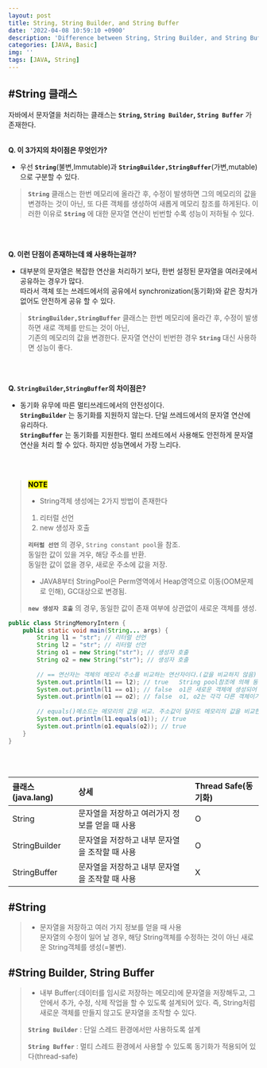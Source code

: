 ```yaml
---
layout: post
title: String, String Builder, and String Buffer
date: '2022-04-08 10:59:10 +0900'
description: 'Difference between String, String Builder, and String Buffer.  '
categories: [JAVA, Basic]
img: ''
tags: [JAVA, String]
---
```


## #String 클래스

자바에서 문자열을 처리하는 클래스는 __`String`, `String Builder`, `String Buffer`__ 가 존재한다.  
<br>

__Q. 이 3가지의 차이점은 무엇인가?__  
* 우선 __`String`__(불변,Immutable)과 __`StringBuilder,StringBuffer`__(가변,mutable)으로 구분할 수 있다.  
   
> __`String`__ 클래스는 한번 메모리에 올라간 후, 수정이 발생하면 그의 메모리의 값을 변경하는 것이 아닌, 또 다른 객체를 생성하여 새롭게 메모리 참조를 하게된다. 이러한 이유로 __`String`__ 에 대한 문자열 연산이 빈번할 수록 성능이 저하될 수 있다.

<br>
<br>

__Q. 이런 단점이 존재하는데 왜 사용하는걸까?__  
* 대부분의 문자열은 복잡한 연산을 처리하기 보다, 한번 설정된 문자열을 여러곳에서 공유하는 경우가 많다.  
따라서 객체 또는 쓰레드에서의 공유에서 synchronization(동기화)와 같은 장치가 없어도 안전하게 공유 할 수 있다.

> __`StringBuilder,StringBuffer`__ 클래스는 한번 메모리에 올라간 후, 수정이 발생하면 새로 객체를 만드는 것이 아닌,  
> 기존의 메모리의 값을 변경한다. 문자열 연산이 빈번한 경우 __`String`__ 대신 사용하면 성능이 좋다.

<br>
<br>

__Q. `StringBuilder`,`StringBuffer`의 차이점은?__  
* 동기화 유무에 따른 멀티쓰레드에서의 안전성이다.  
__`StringBuilder`__ 는 동기화를 지원하지 않는다. 단일 쓰레드에서의 문자열 연산에 유리하다.  
__`StringBuffer`__ 는 동기화를 지원한다. 멀티 쓰레드에서 사용해도 안전하게 문자열 연산을 처리 할 수 있다. 하지만 성능면에서 가장 느리다.

<br>
<br>

> __<mark>NOTE</mark>__  
> * String객체 생성에는 2가지 방법이 존재한다
> 1. 리터럴 선언
> 2. new 생성자 호출  
>
> __`리터럴 선언`__ 의 경우, `String constant pool`을 참조.  
> 동일한 값이 있을 겨우, 해당 주소를 반환.  
> 동일한 값이 없을 경우, 새로운 주소에 값을 저장.  
> * JAVA8부터 StringPool은 Perm영역에서 Heap영역으로 이동(OOM문제로 인해), GC대상으로 변경됨.  
> 
> __`new 생성자 호출`__ 의 경우, 동일한 값이 존재 여부에 상관없이 새로운 객체를 생성.

```java
public class StringMemoryIntern {
    public static void main(String... args) {
        String l1 = "str"; // 리터럴 선언
        String l2 = "str"; // 리터럴 선언
        String o1 = new String("str"); // 생성자 호출
        String o2 = new String("str"); // 생성자 호출
        
        // == 연산자는 객체의 메모리 주소를 비교하는 연산자이다.(값을 비교하지 않음)
        System.out.println(l1 == l2); // true   String pool참조에 의해 동일한 메모리 주소 참조
        System.out.println(l1 == o1); // false  o1은 새로운 객체에 생성되어 메모리 주소가 다름
        System.out.println(o1 == o2); // false  o1, o2는 각각 다른 객체이기 떄문에 메모리 주소가 다름
        
        // equals()메소드는 메모리의 값을 비교. 주소값이 달라도 메모리의 값을 비교한다.
        System.out.println(l1.equals(o1)); // true
        System.out.println(o1.equals(o2)); // true
    }
}
```
<br>
<br>

| 클래스(java.lang) | 상세 | Thread Safe(동기화) |
|:--------|:-------|:-------|
| String   | 문자열을 저장하고 여러가지 정보를 얻을 때 사용| O |
| StringBuilder   | 문자열을 저장하고 내부 문자열을 조작할 때 사용| O |
| StringBuffer   | 문자열을 저장하고 내부 문자열을 조작할 때 사용| X |  

## #String
> * 문자열을 저장하고 여러 가지 정보를 얻을 때 사용  
> 문자열의 수정이 일어 날 경우, 해당 String객체를 수정하는 것이 아닌 새로운 String객체를 생성(=불변).

## #String Builder, String Buffer
> * 내부 Buffer(:데이터를 임시로 저장하는 메모리)에 문자열을 저장해두고, 그 안에서 추가, 수정, 삭제 작업을 할 수 있도록 설계되어 있다. 즉, String처럼 새로운 객체를 만들지 않고도 문자열을 조작할 수 있다.
>  
> __`String Builder`__
> : 단일 스레드 환경에서만 사용하도록 설계
> 
> __`String Buffer`__
> : 멀티 스레드 환경에서 사용할 수 있도록 동기화가 적용되어 있다(thread-safe)
